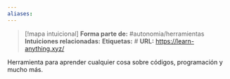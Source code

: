 ```yaml
---
aliases: 
--- 
```

> [!mapa intuicional]
> **Forma parte de:** #autonomia/herramientas 
> **Intuiciones relacionadas:** 
> **Etiquetas:** #
> **URL:** https://learn-anything.xyz/

Herramienta para aprender cualquier cosa sobre códigos, programación y mucho más.